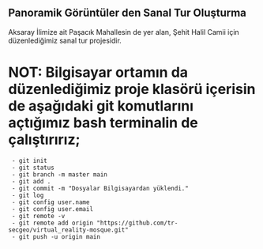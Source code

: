 ## Panoramik Görüntüler den Sanal Tur Oluşturma

  Aksaray İlimize ait Paşacık Mahallesin de yer alan, Şehit Halil Camii için düzenlediğimiz sanal tur projesidir.


# NOT: Bilgisayar ortamın da düzenlediğimiz proje klasörü içerisin de aşağıdaki git komutlarını açtığımız bash terminalin de çalıştırırız;

     - git init
     - git status
     - git branch -m master main
     - git add .
     - git commit -m "Dosyalar Bilgisayardan yüklendi."
     - git log
     - git config user.name
     - git config user.email
     - git remote -v
     - git remote add origin "https://github.com/tr-secgeo/virtual_reality-mosque.git" 
     - git push -u origin main
